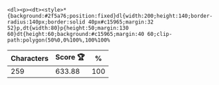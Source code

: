 `<dl><p><dt><style>*{background:#2f5a76;position:fixed}dl{width:200;height:140;border-radius:140px;border:solid 40px#c15965;margin:32 52}p,dt{width:80}p{height:50;margin:130 60}dt{height:60;background:#c15965;margin:40 60;clip-path:polygon(50%0,0%100%,100%100%`

| Characters | Score 🏆 | %   |
| ---------- | -------- | --- |
| 259        | 633.88   | 100 |
